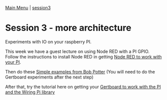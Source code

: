 [Main Menu](../../sessions/README.md) | [session3](../session3/) 

# Session 3 - more architecture

Experiments with IO on your raspberry PI.

This week we have a guest lecture on using Node RED with a PI GPIO.
Follow the instructions to install Node RED in getting [Node RED to work with your PI](../session3/docs/Node-Red-Intro.md).

Then do these [Simple examples from Bob Potter](../session3/docs/Simple-Pi-NodeRed.md)
(You will need to do the Gertboard experiments after the next step)

After that, try the tutorial here on getting your [Gertboard to work with the PI and the Wiring Pi library](../session3/docs/gertboard-wiringpi-intro.md)

